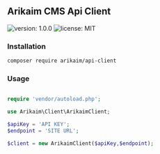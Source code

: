 ## Arikaim CMS Api Client
![version: 1.0.0](https://img.shields.io/github/release/arikaim/api-client.svg)
![license: MIT](https://img.shields.io/badge/License-MIT-blue.svg)


### Installation

```sh
composer require arikaim/api-client
```

### Usage

```php

require 'vendor/autoload.php';

use Arikaim\Client\ArikaimClient;

$apiKey = 'API KEY';
$endpoint = 'SITE URL';

$client = new ArikaimClient($apiKey,$endpoint);

```

